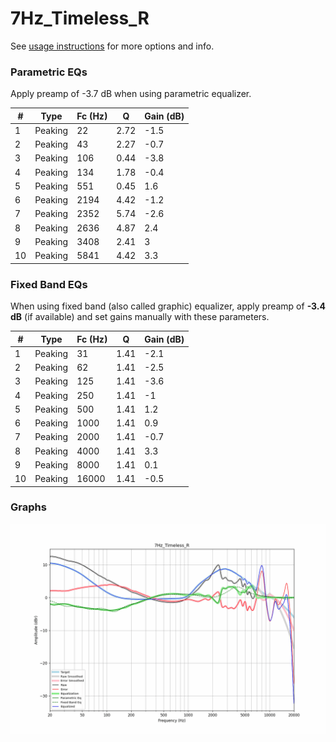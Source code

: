 # 7Hz_Timeless_R
See [usage instructions](https://github.com/jaakkopasanen/AutoEq#usage) for more options and info.

### Parametric EQs
Apply preamp of -3.7 dB when using parametric equalizer.

|   # | Type    |   Fc (Hz) |    Q |   Gain (dB) |
|-----|---------|-----------|------|-------------|
|   1 | Peaking |        22 | 2.72 |        -1.5 |
|   2 | Peaking |        43 | 2.27 |        -0.7 |
|   3 | Peaking |       106 | 0.44 |        -3.8 |
|   4 | Peaking |       134 | 1.78 |        -0.4 |
|   5 | Peaking |       551 | 0.45 |         1.6 |
|   6 | Peaking |      2194 | 4.42 |        -1.2 |
|   7 | Peaking |      2352 | 5.74 |        -2.6 |
|   8 | Peaking |      2636 | 4.87 |         2.4 |
|   9 | Peaking |      3408 | 2.41 |         3   |
|  10 | Peaking |      5841 | 4.42 |         3.3 |

### Fixed Band EQs
When using fixed band (also called graphic) equalizer, apply preamp of **-3.4 dB** (if available) and set gains manually with these parameters.

|   # | Type    |   Fc (Hz) |    Q |   Gain (dB) |
|-----|---------|-----------|------|-------------|
|   1 | Peaking |        31 | 1.41 |        -2.1 |
|   2 | Peaking |        62 | 1.41 |        -2.5 |
|   3 | Peaking |       125 | 1.41 |        -3.6 |
|   4 | Peaking |       250 | 1.41 |        -1   |
|   5 | Peaking |       500 | 1.41 |         1.2 |
|   6 | Peaking |      1000 | 1.41 |         0.9 |
|   7 | Peaking |      2000 | 1.41 |        -0.7 |
|   8 | Peaking |      4000 | 1.41 |         3.3 |
|   9 | Peaking |      8000 | 1.41 |         0.1 |
|  10 | Peaking |     16000 | 1.41 |        -0.5 |

### Graphs
![](./7Hz_Timeless_R.png)
